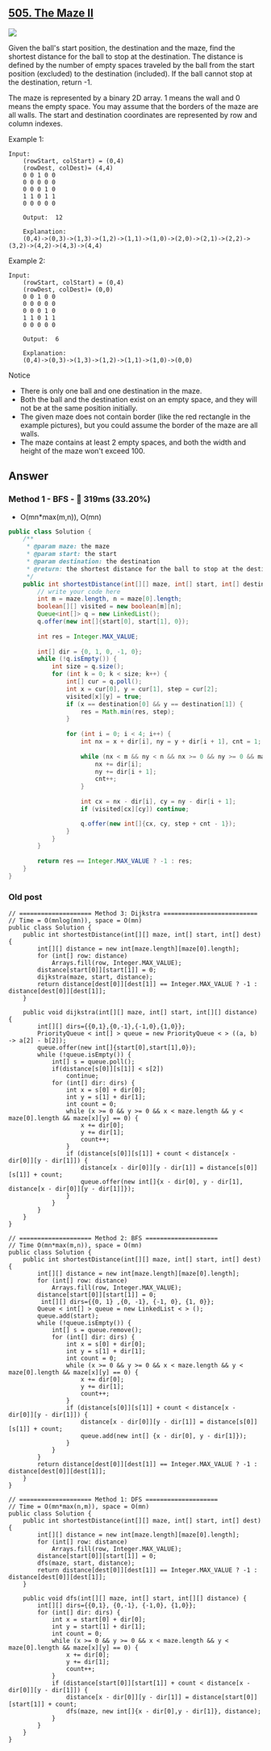 ## [505. The Maze II]()

![](https://github.com/weltond/DataStructure/blob/master/medium.PNG)

Given the ball's start position, the destination and the maze, find the shortest distance for the ball to stop at the destination. The distance is defined by the number of empty spaces traveled by the ball from the start position (excluded) to the destination (included). If the ball cannot stop at the destination, return -1.

The maze is represented by a binary 2D array. 1 means the wall and 0 means the empty space. You may assume that the borders of the maze are all walls. The start and destination coordinates are represented by row and column indexes.


Example 1:

```
Input:  
	(rowStart, colStart) = (0,4)
	(rowDest, colDest)= (4,4)
	0 0 1 0 0
	0 0 0 0 0
	0 0 0 1 0
	1 1 0 1 1
	0 0 0 0 0

	Output:  12
	
	Explanation:
	(0,4)->(0,3)->(1,3)->(1,2)->(1,1)->(1,0)->(2,0)->(2,1)->(2,2)->(3,2)->(4,2)->(4,3)->(4,4)
```

Example 2:

```
Input:
	(rowStart, colStart) = (0,4)
	(rowDest, colDest)= (0,0)
	0 0 1 0 0
	0 0 0 0 0
	0 0 0 1 0
	1 1 0 1 1
	0 0 0 0 0

	Output:  6
	
	Explanation:
	(0,4)->(0,3)->(1,3)->(1,2)->(1,1)->(1,0)->(0,0)
```

Notice
- There is only one ball and one destination in the maze.
- Both the ball and the destination exist on an empty space, and they will not be at the same position initially.
- The given maze does not contain border (like the red rectangle in the example pictures), but you could assume the border of the maze are all walls.
- The maze contains at least 2 empty spaces, and both the width and height of the maze won't exceed 100.

## Answer



### Method 1 - BFS - :turtle: 319ms (33.20%)

- O(mn*max(m,n)), O(mn)

```java
public class Solution {
    /**
     * @param maze: the maze
     * @param start: the start
     * @param destination: the destination
     * @return: the shortest distance for the ball to stop at the destination
     */
    public int shortestDistance(int[][] maze, int[] start, int[] destination) {
        // write your code here
        int m = maze.length, n = maze[0].length;
        boolean[][] visited = new boolean[m][n];
        Queue<int[]> q = new LinkedList();
        q.offer(new int[]{start[0], start[1], 0});
        
        int res = Integer.MAX_VALUE;
        
        int[] dir = {0, 1, 0, -1, 0};
        while (!q.isEmpty()) {
            int size = q.size();
            for (int k = 0; k < size; k++) {
                int[] cur = q.poll();
                int x = cur[0], y = cur[1], step = cur[2];
                visited[x][y] = true;
                if (x == destination[0] && y == destination[1]) {
                    res = Math.min(res, step);
                }
                
                for (int i = 0; i < 4; i++) {
                    int nx = x + dir[i], ny = y + dir[i + 1], cnt = 1;
                
                    while (nx < m && ny < n && nx >= 0 && ny >= 0 && maze[nx][ny] == 0) {
                        nx += dir[i];
                        ny += dir[i + 1];
                        cnt++;
                    }
                    
                    int cx = nx - dir[i], cy = ny - dir[i + 1];
                    if (visited[cx][cy]) continue;

                    q.offer(new int[]{cx, cy, step + cnt - 1});
                }
            }
        }
        
        return res == Integer.MAX_VALUE ? -1 : res;
    }
}
```

### Old post

```
// ==================== Method 3: Dijkstra ==========================
// Time = O(mnlog(mn)), space = O(mn)
public class Solution {
    public int shortestDistance(int[][] maze, int[] start, int[] dest) {
        int[][] distance = new int[maze.length][maze[0].length];
        for (int[] row: distance)
            Arrays.fill(row, Integer.MAX_VALUE);
        distance[start[0]][start[1]] = 0;
        dijkstra(maze, start, distance);
        return distance[dest[0]][dest[1]] == Integer.MAX_VALUE ? -1 : distance[dest[0]][dest[1]];
    }

    public void dijkstra(int[][] maze, int[] start, int[][] distance) {
        int[][] dirs={{0,1},{0,-1},{-1,0},{1,0}};
        PriorityQueue < int[] > queue = new PriorityQueue < > ((a, b) -> a[2] - b[2]);
        queue.offer(new int[]{start[0],start[1],0});
        while (!queue.isEmpty()) {
            int[] s = queue.poll();
            if(distance[s[0]][s[1]] < s[2])
                continue;
            for (int[] dir: dirs) {
                int x = s[0] + dir[0];
                int y = s[1] + dir[1];
                int count = 0;
                while (x >= 0 && y >= 0 && x < maze.length && y < maze[0].length && maze[x][y] == 0) {
                    x += dir[0];
                    y += dir[1];
                    count++;
                }
                if (distance[s[0]][s[1]] + count < distance[x - dir[0]][y - dir[1]]) {
                    distance[x - dir[0]][y - dir[1]] = distance[s[0]][s[1]] + count;
                    queue.offer(new int[]{x - dir[0], y - dir[1], distance[x - dir[0]][y - dir[1]]});
                }
            }
        }
    }
}

// ==================== Method 2: BFS ====================
// Time O(mn*max(m,n)), space = O(mn)
public class Solution {
    public int shortestDistance(int[][] maze, int[] start, int[] dest) {
        int[][] distance = new int[maze.length][maze[0].length];
        for (int[] row: distance)
            Arrays.fill(row, Integer.MAX_VALUE);
        distance[start[0]][start[1]] = 0;
         int[][] dirs={{0, 1} ,{0, -1}, {-1, 0}, {1, 0}};
        Queue < int[] > queue = new LinkedList < > ();
        queue.add(start);
        while (!queue.isEmpty()) {
            int[] s = queue.remove();
            for (int[] dir: dirs) {
                int x = s[0] + dir[0];
                int y = s[1] + dir[1];
                int count = 0;
                while (x >= 0 && y >= 0 && x < maze.length && y < maze[0].length && maze[x][y] == 0) {
                    x += dir[0];
                    y += dir[1];
                    count++;
                }
                if (distance[s[0]][s[1]] + count < distance[x - dir[0]][y - dir[1]]) {
                    distance[x - dir[0]][y - dir[1]] = distance[s[0]][s[1]] + count;
                    queue.add(new int[] {x - dir[0], y - dir[1]});
                }
            }
        }
        return distance[dest[0]][dest[1]] == Integer.MAX_VALUE ? -1 : distance[dest[0]][dest[1]];
    }
}

// ==================== Method 1: DFS ====================
// Time = O(mn*max(n,m)), space = O(mn)
public class Solution {
    public int shortestDistance(int[][] maze, int[] start, int[] dest) {
        int[][] distance = new int[maze.length][maze[0].length];
        for (int[] row: distance)
            Arrays.fill(row, Integer.MAX_VALUE);
        distance[start[0]][start[1]] = 0;
        dfs(maze, start, distance);
        return distance[dest[0]][dest[1]] == Integer.MAX_VALUE ? -1 : distance[dest[0]][dest[1]];
    }

    public void dfs(int[][] maze, int[] start, int[][] distance) {
        int[][] dirs={{0,1}, {0,-1}, {-1,0}, {1,0}};
        for (int[] dir: dirs) {
            int x = start[0] + dir[0];
            int y = start[1] + dir[1];
            int count = 0;
            while (x >= 0 && y >= 0 && x < maze.length && y < maze[0].length && maze[x][y] == 0) {
                x += dir[0];
                y += dir[1];
                count++;
            }
            if (distance[start[0]][start[1]] + count < distance[x - dir[0]][y - dir[1]]) {
                distance[x - dir[0]][y - dir[1]] = distance[start[0]][start[1]] + count;
                dfs(maze, new int[]{x - dir[0],y - dir[1]}, distance);
            }
        }
    }
}
```
